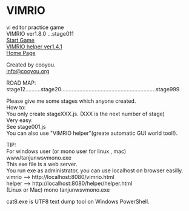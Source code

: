# VIMRIO
vi editor practice game  
VIMRIO ver1.8.0 ...stage011   
[Start Game](http://cooyou.github.io/vimrio/www/vimrio.html)  
[VIMRIO helper ver1.4.1](http://cooyou.github.io/vimrio/www/helper/helper.html)  
[Home Page](http://cooyou.github.io/vimrio/index.html)  

Created by cooyou.  
info@cooyou.org  

ROAD MAP:    
stage12..........stage20..............................................................stage999  
  
Please give me some stages which anyone created.  
How to:  
You only create stageXXX.js. (XXX is the next number of stage)  
Very easy.  
See stage001.js  
You can also use "VIMRIO helper"(greate automatic GUI world tool!).  

TIP:  
For windows user (or mono user for linux , mac)  
www/tanjunwsvmono.exe  
This exe file is a web server.  
You run exe as administrator, you can use localhost on browser easilly.  
vimrio -->  http://localhost:8080/vimrio.html  
helper -->  http://localhost:8080/helper/helper.html  
(Linux or Mac) mono tanjunwsvmono.exe  

cat8.exe is UTF8 text dump tool on Windows PowerShell.  
 
